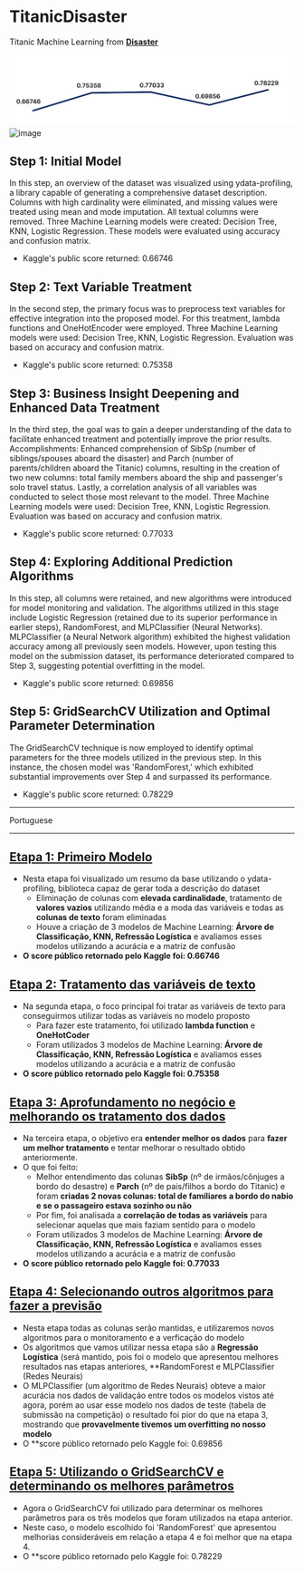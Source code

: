 # TitanicDisaster
Titanic Machine Learning from **[Disaster](https://www.kaggle.com/competitions/titanic/overview)**

![image](https://github.com/seppdaniel/TitanicDisaster/blob/main/img/Chart.JPG)
![image](https://github.com/seppdaniel/TitanicDisaster/assets/53501792/f37e2be2-8175-460b-b38f-d7040b8079f1)

## Step 1: Initial Model
In this step, an overview of the dataset was visualized using ydata-profiling, a library capable of generating a comprehensive dataset description.
Columns with high cardinality were eliminated, and missing values were treated using mean and mode imputation. All textual columns were removed.
Three Machine Learning models were created: Decision Tree, KNN, Logistic Regression. These models were evaluated using accuracy and confusion matrix.
- Kaggle's public score returned: 0.66746

## Step 2: Text Variable Treatment
In the second step, the primary focus was to preprocess text variables for effective integration into the proposed model.
For this treatment, lambda functions and OneHotEncoder were employed.
Three Machine Learning models were used: Decision Tree, KNN, Logistic Regression. Evaluation was based on accuracy and confusion matrix.
- Kaggle's public score returned: 0.75358

## Step 3: Business Insight Deepening and Enhanced Data Treatment
In the third step, the goal was to gain a deeper understanding of the data to facilitate enhanced treatment and potentially improve the prior results.
Accomplishments:
Enhanced comprehension of SibSp (number of siblings/spouses aboard the disaster) and Parch (number of parents/children aboard the Titanic) columns, resulting in the creation of two new columns: total family members aboard the ship and passenger's solo travel status.
Lastly, a correlation analysis of all variables was conducted to select those most relevant to the model.
Three Machine Learning models were used: Decision Tree, KNN, Logistic Regression. Evaluation was based on accuracy and confusion matrix.
- Kaggle's public score returned: 0.77033

## Step 4: Exploring Additional Prediction Algorithms
In this step, all columns were retained, and new algorithms were introduced for model monitoring and validation.
The algorithms utilized in this stage include Logistic Regression (retained due to its superior performance in earlier steps), RandomForest, and MLPClassifier (Neural Networks).
MLPClassifier (a Neural Network algorithm) exhibited the highest validation accuracy among all previously seen models. However, upon testing this model on the submission dataset, its performance deteriorated compared to Step 3, suggesting potential overfitting in the model.
- Kaggle's public score returned: 0.69856

## Step 5: GridSearchCV Utilization and Optimal Parameter Determination
The GridSearchCV technique is now employed to identify optimal parameters for the three models utilized in the previous step.
In this instance, the chosen model was 'RandomForest,' which exhibited substantial improvements over Step 4 and surpassed its performance.
- Kaggle's public score returned: 0.78229

__________
Portuguese
__________

## [Etapa 1: Primeiro Modelo](https://github.com/seppdaniel/TitanicDisaster/blob/main/titanic_pt1.ipynb)
- Nesta etapa foi visualizado um resumo da base utilizando o ydata-profiling, biblioteca capaz de gerar toda a descrição do dataset
  - Eliminação de colunas com **elevada cardinalidade**, tratamento de **valores vazios** utilizando média e a moda das variáveis e todas as **colunas de texto** foram eliminadas
  - Houve a criação de 3 modelos de Machine Learning: **Árvore de Classificação, KNN, Refressão Logística** e avaliamos esses modelos utilizando a acurácia e a matriz de confusão
- **O score público retornado pelo Kaggle foi: 0.66746**
 
## [Etapa 2: Tratamento das variáveis de texto](https://github.com/seppdaniel/TitanicDisaster/blob/main/titanic_pt2.ipynb)
- Na segunda etapa, o foco principal foi tratar as variáveis de texto para conseguirmos utilizar todas as variáveis no modelo proposto
  - Para fazer este tratamento, foi utilizado **lambda function** e **OneHotCoder**
  - Foram utilizados 3 modelos de Machine Learning: **Árvore de Classificação, KNN, Refressão Logística** e avaliamos esses modelos utilizando a acurácia e a matriz de confusão
- **O score público retornado pelo Kaggle foi: 0.75358**

## [Etapa 3: Aprofundamento no negócio e melhorando os tratamento dos dados](https://github.com/seppdaniel/TitanicDisaster/blob/main/titanic_pt3.ipynb)
- Na terceira etapa, o objetivo era **entender melhor os dados** para **fazer um melhor tratamento** e tentar melhorar o resultado obtido anteriormente.
- O que foi feito:
  - Melhor entendimento das colunas **SibSp** (nº de irmãos/cônjuges a bordo do desastre) e **Parch** (nº de pais/filhos a bordo do Titanic) e foram **criadas 2 novas colunas: total de familiares a bordo do nabio e se o passageiro estava sozinho ou não**
  - Por fim, foi analisada a **correlação de todas as variáveis** para selecionar aquelas que mais faziam sentido para o modelo
  - Foram utilizados 3 modelos de Machine Learning: **Árvore de Classificação, KNN, Refressão Logística** e avaliamos esses modelos utilizando a acurácia e a matriz de confusão
- **O score público retornado pelo Kaggle foi: 0.77033**

## [Etapa 4: Selecionando outros algoritmos para fazer a previsão](https://github.com/seppdaniel/TitanicDisaster/blob/main/titanic_pt4.ipynb)
- Nesta etapa todas as colunas serão mantidas, e utilizaremos novos algoritmos para o monitoramento e a verficação do modelo
- Os algoritmos que vamos utilizar nessa etapa são a **Regressão Logística** (será mantido, pois foi o modelo que apresentou melhores resultados nas etapas anteriores, **RandomForest e MLPClassifier (Redes Neurais)
- O MLPClassifier (um algoritmo de Redes Neurais) obteve a maior acurácia nos dados de validação entre todos os modelos vistos até agora, porém ao usar esse modelo nos dados de teste (tabela de submissão na competição) o resultado foi pior do que na etapa 3, mostrando que **provavelmente tivemos um overfitting no nosso modelo**
- O **score público retornado pelo Kaggle foi: 0.69856

## [Etapa 5: Utilizando o GridSearchCV e determinando os melhores parâmetros](https://github.com/seppdaniel/TitanicDisaster/blob/main/titanic_pt5.ipynb)
- Agora o GridSearchCV foi utilizado para determinar os melhores parâmetros para os três modelos que foram utilizados na etapa anterior.
- Neste caso, o modelo escolhido foi 'RandomForest' que apresentou melhorias consideráveis em relação a etapa 4 e foi melhor que na etapa 4.
- O **score público retornado pelo Kaggle foi: 0.78229
